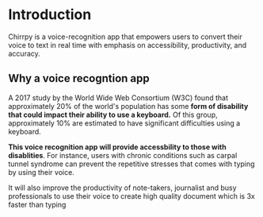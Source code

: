 # Introduction

Chirrpy is a voice-recognition app that empowers users to convert their voice to text in real time with emphasis on accessibility, productivity, and accuracy.

## Why a voice recogntion app

A 2017 study by the World Wide Web Consortium (W3C) found that approximately 20% of the world's population has some **form of disability that could impact their ability to use a keyboard.** Of this group, approximately 10% are estimated to have significant difficulties using a keyboard.

**This voice recognition app will provide accessbility to those with disablities**. For instance, users with chronic conditions such as carpal tunnel syndrome can prevent the repetitive stresses that comes with typing by using their voice.

It will also improve the productivity of note-takers, journalist and busy professionals to use their voice to create high quality document which is 3x faster than typing
